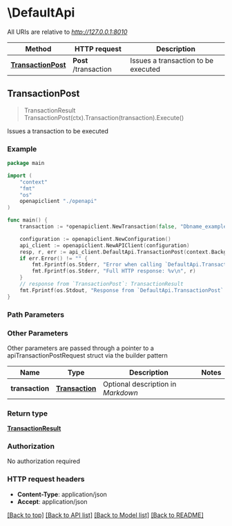 # \DefaultApi

All URIs are relative to *http://127.0.0.1:8010*

Method | HTTP request | Description
------------- | ------------- | -------------
[**TransactionPost**](DefaultApi.md#TransactionPost) | **Post** /transaction | Issues a transaction to be executed



## TransactionPost

> TransactionResult TransactionPost(ctx).Transaction(transaction).Execute()

Issues a transaction to be executed

### Example

```go
package main

import (
    "context"
    "fmt"
    "os"
    openapiclient "./openapi"
)

func main() {
    transaction := *openapiclient.NewTransaction(false, "Dbname_example", "Mode_example", false, false, "Type_example") // Transaction | Optional description in *Markdown*

    configuration := openapiclient.NewConfiguration()
    api_client := openapiclient.NewAPIClient(configuration)
    resp, r, err := api_client.DefaultApi.TransactionPost(context.Background()).Transaction(transaction).Execute()
    if err.Error() != "" {
        fmt.Fprintf(os.Stderr, "Error when calling `DefaultApi.TransactionPost``: %v\n", err)
        fmt.Fprintf(os.Stderr, "Full HTTP response: %v\n", r)
    }
    // response from `TransactionPost`: TransactionResult
    fmt.Fprintf(os.Stdout, "Response from `DefaultApi.TransactionPost`: %v\n", resp)
}
```

### Path Parameters



### Other Parameters

Other parameters are passed through a pointer to a apiTransactionPostRequest struct via the builder pattern


Name | Type | Description  | Notes
------------- | ------------- | ------------- | -------------
 **transaction** | [**Transaction**](Transaction.md) | Optional description in *Markdown* | 

### Return type

[**TransactionResult**](TransactionResult.md)

### Authorization

No authorization required

### HTTP request headers

- **Content-Type**: application/json
- **Accept**: application/json

[[Back to top]](#) [[Back to API list]](../README.md#documentation-for-api-endpoints)
[[Back to Model list]](../README.md#documentation-for-models)
[[Back to README]](../README.md)

